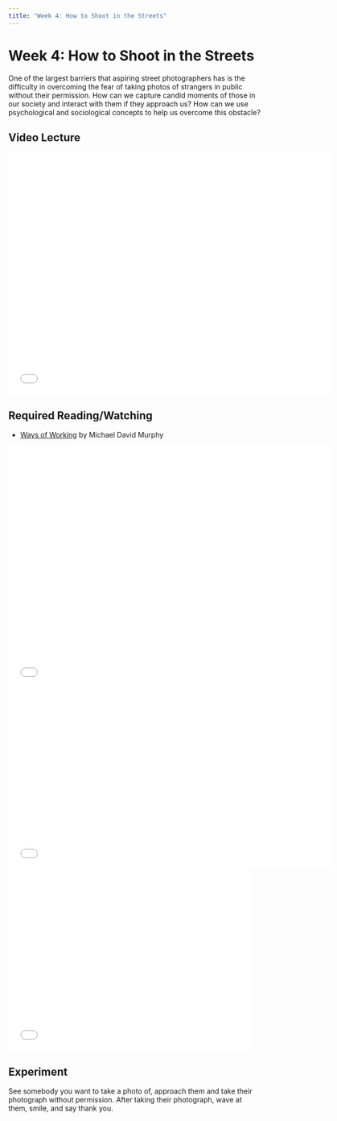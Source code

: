 ```yaml
---
title: "Week 4: How to Shoot in the Streets"
---
```


# Week 4: How to Shoot in the Streets

One of the largest barriers that aspiring street photographers has is the difficulty in overcoming the fear of taking photos of strangers in public without their permission. How can we capture candid moments of those in our society and interact with them if they approach us? How can we use psychological and sociological concepts to help us overcome this obstacle?

## Video Lecture

<iframe width="640" height="480" src="//www.youtube.com/embed/_J2NGhZOh-E" frameborder="0" allowfullscreen></iframe>

## Required Reading/Watching

* [Ways of Working](http://2point8.whileseated.org/wow-footer/) by Michael David Murphy

<iframe width="640" height="480" src="//www.youtube.com/embed/IRBARi09je8" frameborder="0" allowfullscreen></iframe>

<iframe width="640" height="360" src="//www.youtube.com/embed/EqpGn-jOl0U" frameborder="0" allowfullscreen></iframe>

<iframe width="480" height="360" src="//www.youtube.com/embed/y-IOEAlBpSo" frameborder="0" allowfullscreen></iframe>

## Experiment

See somebody you want to take a photo of, approach them and take their photograph without permission. After taking their photograph, wave at them, smile, and say thank you.